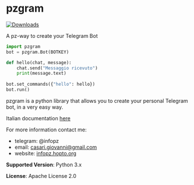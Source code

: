 # pzgram
[![Downloads](http://pepy.tech/badge/pzgram)](http://pepy.tech/count/pzgram)

A pz-way to create your Telegram Bot

```python
import pzgram
bot = pzgram.Bot(BOTKEY)

def hello(chat, message):
    chat.send("Messaggio ricevuto")
    print(message.text)
    
bot.set_commands({"hello": hello})
bot.run()
```

pzgram is a python library that allows you to create your personal Telegram bot, in a very easy way.


Italian documentation [here](https://github.com/infopz/pzgram/wiki)

For more information contact me:
* telegram: @infopz
* email: casari.giovanni@gmail.com
* website: [infopz.hopto.org](http://infopz.hopto.org)

**Supported Version**: Python 3.x

**License**: Apache License 2.0

